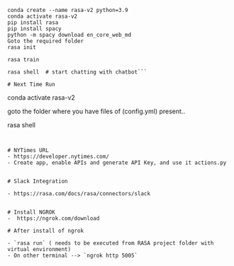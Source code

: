 ```# RASA Commands
conda create --name rasa-v2 python=3.9
conda activate rasa-v2
pip install rasa
pip install spacy
python -m spacy download en_core_web_md
Goto the required folder
rasa init

rasa train

rasa shell  # start chatting with chatbot```

# Next Time Run

```
conda activate rasa-v2

goto the folder where you have files of (config.yml) present..

rasa shell 
```


# NYTimes URL
- https://developer.nytimes.com/
- Create app, enable APIs and generate API Key, and use it actions.py 


# Slack Integration

- https://rasa.com/docs/rasa/connectors/slack


# Install NGROK
-  https://ngrok.com/download

# After install of ngrok

- `rasa run` ( needs to be executed from RASA project folder with virtual environment)
- On other terminal --> `ngrok http 5005`